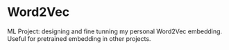 # Word2Vec
ML Project: designing and fine tunning my personal Word2Vec embedding. Useful for pretrained embedding in other projects.

